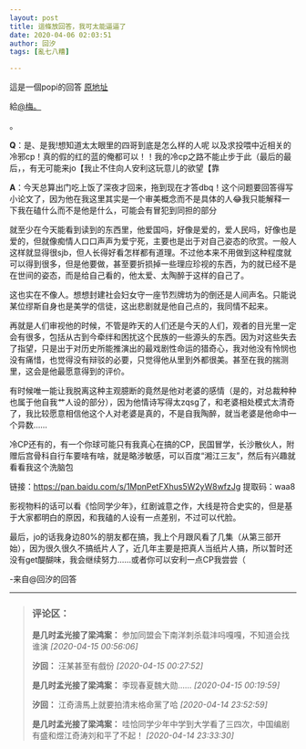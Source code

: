 ```yaml
---
layout: post
title: 這條放回答，我可太能逼逼了
date: 2020-04-06 02:03:51
author: 回汐
tags: [亂七八糟]

---
```

這是一個popi的回答 [原地址](http://www.popiask.cn/answered.html?sharecode=allinone&dynamicId=c514bdb4422e042da10ca9861aee54b0)

給[@梅。](https://www.lofter.com/mentionredirect.do?blogId=824491880)

。

**Q**：是、是我!想知道太太眼里的四哥到底是怎么样的人呢  以及求投喂中近相关的冷邪cp！真的假的红的蓝的俺都可以！！我的冷cp之路不能止步于此（最后的最后，，有无可能来jo【我止不住向人安利这玩意儿的欲望【靠

**A**：今天总算出门吃上饭了深夜才回来，拖到现在才答dbq！这个问题要回答得写小论文了，因为他在我这里其实是一个审美概念而不是具体的人😂我只能解释一下我在磕什么而不是他是什么，可能会有冒犯到同担的部分

就至少在今天能看到读到的东西里，他爱国吗，好像是爱的，爱人民吗，好像也是爱的，但就像痴情人口口声声为爱宁死，主要也是出于对自己姿态的欣赏。一般人这样就显得很sjb，但人长得好看怎样都有道理。不过他本来不用做到这种程度就可以得到很多，但是他要做，甚至要折损掉一些理应珍视的东西，为的就已经不是在世间的姿态，而是给自己看的，他太爱、太陶醉于这样的自己了。

这也实在不像人。想想封建社会妇女守一座节烈牌坊为的倒还是人间声名。只能说某位缪斯自身也是美学的信徒，这出悲剧就是他自己点的，我同情不起来。

再就是人们审视他的时候，不管是昨天的人们还是今天的人们，观者的目光里一定会有很多，包括从古到今牵绊和困扰这个民族的一些源头的东西。因为对这些失去了指望，只是出于对历史所能推演出的最戏剧性命运的猎奇心，我对他没有怜悯也没有痛惜，也觉得没有辩驳的必要，只觉得他从里到外都很美。甚至在我的揣测里，这会是他最愿意得到的评价。

有时候唯一能让我脱离这种主观臆断的竟然是他对老婆的感情（是的，对总裁种种也属于他自我艹人设的部分），因为他情诗写得太zqsg了，和老婆相处模式太清奇了，我比较愿意相信他这个人对老婆是真的，不是自我陶醉，就当老婆是他命中一个异数……

冷CP还有的，有一个你球可能只有我真心在搞的CP，民国冒学，长沙散伙人，附赠后宫骨科自行车要啥有啥，就是略涉敏感，可以百度“湘江三友”，然后有兴趣就看看我这个洗脑包

链接：<https://pan.baidu.com/s/1MpnPetFXhus5W2yW8wfzJg> 提取码：waa8 

影视物料的话可以看《恰同学少年》，红剧诚意之作，大线是符合史实的，但是基于大家都明白的原因，和我磕的人设有一点差别，不过可以代脸。

最后，jo的话我身边80%的朋友都在搞，我上个月跟风看了几集（从第三部开始），因为很久很久不搞纸片人了，近几年主要是把真人当纸片人搞，所以暂时还没有get醍醐味，我会继续努力……或者你可以安利一点CP我尝尝（

-来自@回汐的回答


---
> ### 评论区：
>**是几时孟光接了梁鸿案：** 参加同盟会下南洋刺杀载沣吗嘎嘎，不知道会找谁演  *[2020-04-15 00:56:06]*
>
>**汐回：** 汪某甚至有戲份  *[2020-04-15 00:27:52]*
>
>**是几时孟光接了梁鸿案：** 李现春夏魏大勋……  *[2020-04-15 00:19:59]*
>
>**汐回：** 江奇濤馬上就要拍清末格命黨了哈  *[2020-04-14 23:52:59]*
>
>**是几时孟光接了梁鸿案：** 哇恰同学少年中学到大学看了三四次，中国编剧有盛和煜江奇涛刘和平了不起！  *[2020-04-14 23:33:30]*
>
>
